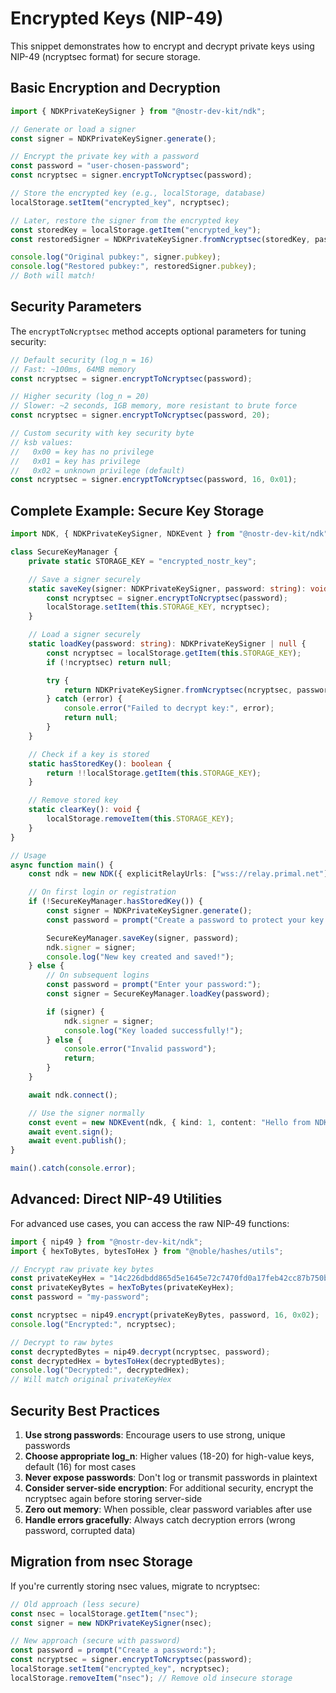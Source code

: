 # Encrypted Keys (NIP-49)

This snippet demonstrates how to encrypt and decrypt private keys using NIP-49 (ncryptsec format) for secure storage.

## Basic Encryption and Decryption

```typescript
import { NDKPrivateKeySigner } from "@nostr-dev-kit/ndk";

// Generate or load a signer
const signer = NDKPrivateKeySigner.generate();

// Encrypt the private key with a password
const password = "user-chosen-password";
const ncryptsec = signer.encryptToNcryptsec(password);

// Store the encrypted key (e.g., localStorage, database)
localStorage.setItem("encrypted_key", ncryptsec);

// Later, restore the signer from the encrypted key
const storedKey = localStorage.getItem("encrypted_key");
const restoredSigner = NDKPrivateKeySigner.fromNcryptsec(storedKey, password);

console.log("Original pubkey:", signer.pubkey);
console.log("Restored pubkey:", restoredSigner.pubkey);
// Both will match!
```

## Security Parameters

The `encryptToNcryptsec` method accepts optional parameters for tuning security:

```typescript
// Default security (log_n = 16)
// Fast: ~100ms, 64MB memory
const ncryptsec = signer.encryptToNcryptsec(password);

// Higher security (log_n = 20)
// Slower: ~2 seconds, 1GB memory, more resistant to brute force
const ncryptsec = signer.encryptToNcryptsec(password, 20);

// Custom security with key security byte
// ksb values:
//   0x00 = key has no privilege
//   0x01 = key has privilege
//   0x02 = unknown privilege (default)
const ncryptsec = signer.encryptToNcryptsec(password, 16, 0x01);
```

## Complete Example: Secure Key Storage

```typescript
import NDK, { NDKPrivateKeySigner, NDKEvent } from "@nostr-dev-kit/ndk";

class SecureKeyManager {
    private static STORAGE_KEY = "encrypted_nostr_key";

    // Save a signer securely
    static saveKey(signer: NDKPrivateKeySigner, password: string): void {
        const ncryptsec = signer.encryptToNcryptsec(password);
        localStorage.setItem(this.STORAGE_KEY, ncryptsec);
    }

    // Load a signer securely
    static loadKey(password: string): NDKPrivateKeySigner | null {
        const ncryptsec = localStorage.getItem(this.STORAGE_KEY);
        if (!ncryptsec) return null;

        try {
            return NDKPrivateKeySigner.fromNcryptsec(ncryptsec, password);
        } catch (error) {
            console.error("Failed to decrypt key:", error);
            return null;
        }
    }

    // Check if a key is stored
    static hasStoredKey(): boolean {
        return !!localStorage.getItem(this.STORAGE_KEY);
    }

    // Remove stored key
    static clearKey(): void {
        localStorage.removeItem(this.STORAGE_KEY);
    }
}

// Usage
async function main() {
    const ndk = new NDK({ explicitRelayUrls: ["wss://relay.primal.net"] });

    // On first login or registration
    if (!SecureKeyManager.hasStoredKey()) {
        const signer = NDKPrivateKeySigner.generate();
        const password = prompt("Create a password to protect your key:");

        SecureKeyManager.saveKey(signer, password);
        ndk.signer = signer;
        console.log("New key created and saved!");
    } else {
        // On subsequent logins
        const password = prompt("Enter your password:");
        const signer = SecureKeyManager.loadKey(password);

        if (signer) {
            ndk.signer = signer;
            console.log("Key loaded successfully!");
        } else {
            console.error("Invalid password");
            return;
        }
    }

    await ndk.connect();

    // Use the signer normally
    const event = new NDKEvent(ndk, { kind: 1, content: "Hello from NDK!" });
    await event.sign();
    await event.publish();
}

main().catch(console.error);
```

## Advanced: Direct NIP-49 Utilities

For advanced use cases, you can access the raw NIP-49 functions:

```typescript
import { nip49 } from "@nostr-dev-kit/ndk";
import { hexToBytes, bytesToHex } from "@noble/hashes/utils";

// Encrypt raw private key bytes
const privateKeyHex = "14c226dbdd865d5e1645e72c7470fd0a17feb42cc87b750bab6538171b3a3f8a";
const privateKeyBytes = hexToBytes(privateKeyHex);
const password = "my-password";

const ncryptsec = nip49.encrypt(privateKeyBytes, password, 16, 0x02);
console.log("Encrypted:", ncryptsec);

// Decrypt to raw bytes
const decryptedBytes = nip49.decrypt(ncryptsec, password);
const decryptedHex = bytesToHex(decryptedBytes);
console.log("Decrypted:", decryptedHex);
// Will match original privateKeyHex
```

## Security Best Practices

1. **Use strong passwords**: Encourage users to use strong, unique passwords
2. **Choose appropriate log_n**: Higher values (18-20) for high-value keys, default (16) for most cases
3. **Never expose passwords**: Don't log or transmit passwords in plaintext
4. **Consider server-side encryption**: For additional security, encrypt the ncryptsec again before storing server-side
5. **Zero out memory**: When possible, clear password variables after use
6. **Handle errors gracefully**: Always catch decryption errors (wrong password, corrupted data)

## Migration from nsec Storage

If you're currently storing nsec values, migrate to ncryptsec:

```typescript
// Old approach (less secure)
const nsec = localStorage.getItem("nsec");
const signer = new NDKPrivateKeySigner(nsec);

// New approach (secure with password)
const password = prompt("Create a password:");
const ncryptsec = signer.encryptToNcryptsec(password);
localStorage.setItem("encrypted_key", ncryptsec);
localStorage.removeItem("nsec"); // Remove old insecure storage
```
